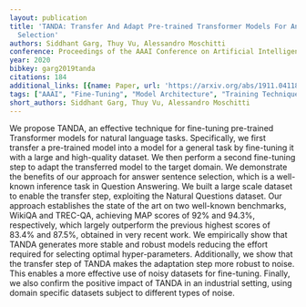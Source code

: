 ```yaml
---
layout: publication
title: 'TANDA: Transfer And Adapt Pre-trained Transformer Models For Answer Sentence
  Selection'
authors: Siddhant Garg, Thuy Vu, Alessandro Moschitti
conference: Proceedings of the AAAI Conference on Artificial Intelligence
year: 2020
bibkey: garg2019tanda
citations: 184
additional_links: [{name: Paper, url: 'https://arxiv.org/abs/1911.04118'}]
tags: ["AAAI", "Fine-Tuning", "Model Architecture", "Training Techniques"]
short_authors: Siddhant Garg, Thuy Vu, Alessandro Moschitti
---
```

We propose TANDA, an effective technique for fine-tuning pre-trained
Transformer models for natural language tasks. Specifically, we first transfer
a pre-trained model into a model for a general task by fine-tuning it with a
large and high-quality dataset. We then perform a second fine-tuning step to
adapt the transferred model to the target domain. We demonstrate the benefits
of our approach for answer sentence selection, which is a well-known inference
task in Question Answering. We built a large scale dataset to enable the
transfer step, exploiting the Natural Questions dataset. Our approach
establishes the state of the art on two well-known benchmarks, WikiQA and
TREC-QA, achieving MAP scores of 92% and 94.3%, respectively, which largely
outperform the previous highest scores of 83.4% and 87.5%, obtained in very
recent work. We empirically show that TANDA generates more stable and robust
models reducing the effort required for selecting optimal hyper-parameters.
Additionally, we show that the transfer step of TANDA makes the adaptation step
more robust to noise. This enables a more effective use of noisy datasets for
fine-tuning. Finally, we also confirm the positive impact of TANDA in an
industrial setting, using domain specific datasets subject to different types
of noise.